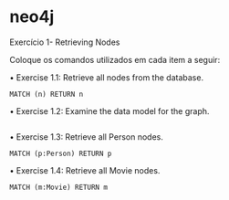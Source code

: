 # neo4j

Exercício 1- Retrieving Nodes 

Coloque os comandos utilizados em cada item a seguir: 

• Exercise 1.1: Retrieve all nodes from the database. 

```
MATCH (n) RETURN n
```

• Exercise 1.2: Examine the data model for the graph.

```

```

• Exercise 1.3: Retrieve all Person nodes. 

```
MATCH (p:Person) RETURN p
```

• Exercise 1.4: Retrieve all Movie nodes. 

```
MATCH (m:Movie) RETURN m
```
